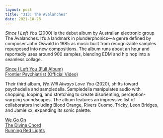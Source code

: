 ```yaml
---
layout: post
title: "313: The Avalanches"
date: 2021-10-26
---
```


*Since I Left You* (2000) is the debut album by Australian electronic group The Avalanches. It’s a landmark in plunderphonics—a genre defined by composer John Oswald in 1985 as music built from recognizable samples repurposed into new compositions. The album runs about an hour and reportedly uses around 900 samples, blending EDM and hip hop into a seamless collage.

[Since I Left You (Full Album)](https://youtu.be/wpqm-05R2Jk)  
[Frontier Psychiatrist (Official Video)](https://youtu.be/qLrnkK2YEcE)  

Their third album, *We Will Always Love You* (2020), shifts toward psychedelia and sampledelia. Sampledelia manipulates audio with chopping, looping, and stretching to create disorienting, perception-warping soundscapes. The album features an impressive list of collaborators including Blood Orange, Rivers Cuomo, Tricky, Leon Bridges, and Jamie xx, expanding its sonic palette.

[We Go On](https://youtu.be/En3SmG86Q7k)  
[The Divine Chord](https://youtu.be/bv4hpn-HKrI)  
[Running Red Lights](https://youtu.be/p5_C4J-MlO8)
